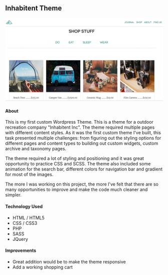 ## Inhabitent Theme
![Alt text](https://github.com/annakviese/inhabitent/blob/master/themes/inhabitent/documentation/inhabitent.png)

#### About 
This is my first custom Wordpress Theme. This is a theme for a outdoor recreation company "Inhabitent Inc". 
The theme required multiple pages with different content styles. 
As it was the first custom theme I've built, this task presented multiple challenges: from figuring out the styling options
for different pages and content types to building out custom widgets, custom archive and taxonomy pages. 

The theme required a lot of styling and positioning and it was great opportunity to practice CSS and SCSS.
The theme also included some animation for the search bar, different colors for navigation bar and gradient for most of the images.  

The more I was working on this project, the more I've felt that there are so many opportunities to improve and make the code much cleaner and simpler. 

#### Technology Used

* HTML / HTML5
* CSS / CSS3
* PHP
* SASS 
* JQuery 

#### Improvements 

* Great addition would be to make the theme responsive
* Add a working shopping cart 

